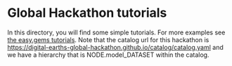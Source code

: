 # Global Hackathon tutorials

In this directory, you will find some simple tutorials. For more examples see [the easy.gems tutorials](https://easy.gems.dkrz.de/Processing/healpix/index.html).
Note that the catalog url for this hackathon is https://digital-earths-global-hackathon.github.io/catalog/catalog.yaml and we have a hierarchy that is NODE.model_DATASET within the catalog.

